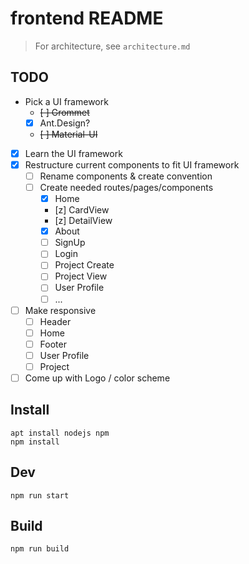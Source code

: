 # frontend README

> For architecture, see `architecture.md`

## TODO
- Pick a UI framework
  - ~~[ ] Grommet~~
  - [x] Ant.Design?
  - ~~[ ] Material-UI~~
- [x] Learn the UI framework
- [x] Restructure current components to fit UI framework
  - [ ] Rename components & create convention
  - [ ] Create needed routes/pages/components
    - [x] Home
    - [z] CardView
    - [z] DetailView
    - [x] About
    - [ ] SignUp
    - [ ] Login
    - [ ] Project Create
    - [ ] Project View
    - [ ] User Profile
    - [ ] ...
- [ ] Make responsive
  - [ ] Header
  - [ ] Home
  - [ ] Footer
  - [ ] User Profile
  - [ ] Project
- [ ] Come up with Logo / color scheme

## Install
```console
apt install nodejs npm
npm install
```

## Dev
```console
npm run start
```

## Build
```console
npm run build
```
